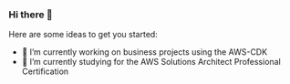 ### Hi there 👋

Here are some ideas to get you started:

- 🔭 I’m currently working on business projects using the AWS-CDK
- 🌱 I’m currently studying for the AWS Solutions Architect Professional Certification

